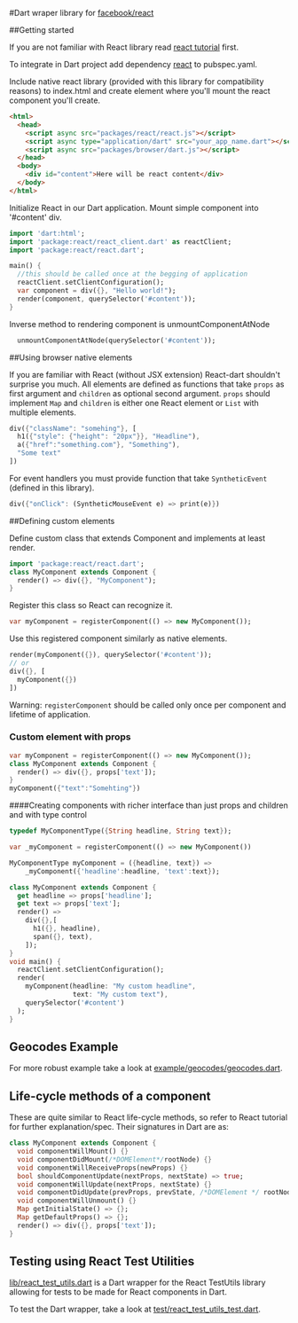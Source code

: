#Dart wraper library for [facebook/react](http://facebook.github.io/)

##Getting started

If you are not familiar with React library read [react tutorial](http://facebook.github.io/react/docs/getting-started.html) first.

To integrate in Dart project add dependency [react](https://pub.dartlang.org/packages/react) to pubspec.yaml.

Include native react library (provided with this library for compatibility reasons) to index.html and create element where you'll mount the react component you'll create.

```html
<html>
  <head>
    <script async src="packages/react/react.js"></script>
    <script async type="application/dart" src="your_app_name.dart"></script>
    <script async src="packages/browser/dart.js"></script>
  </head>
  <body>
    <div id="content">Here will be react content</div>
  </body>
</html>
```

Initialize React in our Dart application. Mount simple component into '#content' div.

```dart
import 'dart:html';
import 'package:react/react_client.dart' as reactClient;
import 'package:react/react.dart';

main() {
  //this should be called once at the begging of application
  reactClient.setClientConfiguration();
  var component = div({}, "Hello world!");
  render(component, querySelector('#content'));
}
```

Inverse method to rendering component is unmountComponentAtNode

```dart
  unmountComponentAtNode(querySelector('#content'));
```

##Using browser native elements

If you are familiar with React (without JSX extension) React-dart shouldn't surprise you much. All elements are defined as 
functions that take `props` as first argument and `children` as optional second argument. `props` should implement `Map` and `children` is either one React element or `List` with multiple elements.

```dart
div({"className": "somehing"}, [
  h1({"style": {"height": "20px"}}, "Headline"),
  a({"href":"something.com"}, "Something"),
  "Some text"
])
```

For event handlers you must provide function that take `SyntheticEvent` (defined in this library).

```dart
div({"onClick": (SyntheticMouseEvent e) => print(e)})
```

##Defining custom elements

Define custom class that extends Component and implements at least render.

```dart
import 'package:react/react.dart';
class MyComponent extends Component {
  render() => div({}, "MyComponent");
}
```
    
Register this class so React can recognize it.

```dart
var myComponent = registerComponent(() => new MyComponent());
```

Use this registered component similarly as native elements.

```dart
render(myComponent({}), querySelector('#content'));
// or
div({}, [
  myComponent({})
])
```

Warning: `registerComponent` should be called only once per component and lifetime of application.

### Custom element with props

```dart
var myComponent = registerComponent(() => new MyComponent());
class MyComponent extends Component {
  render() => div({}, props['text']);
}
myComponent({"text":"Somehting"})
```

####Creating components with richer interface than just props and children and with type control

```dart
typedef MyComponentType({String headline, String text});

var _myComponent = registerComponent(() => new MyComponent())

MyComponentType myComponent = ({headline, text}) =>
    _myComponent({'headline':headline, 'text':text});

class MyComponent extends Component {
  get headline => props['headline'];
  get text => props['text'];
  render() =>
    div({},[
      h1({}, headline),
      span({}, text),
    ]);
}
void main() {
  reactClient.setClientConfiguration();
  render(
    myComponent(headline: "My custom headline",
                text: "My custom text"),
    querySelector('#content')
  );
}
```

## Geocodes Example

For more robust example take a look at [example/geocodes/geocodes.dart](https://github.com/cleandart/react-dart/tree/master/example/geocodes).

## Life-cycle methods of a component

These are quite similar to React life-cycle methods, so refer to React tutorial for further
explanation/spec. Their signatures in Dart are as:

```dart
class MyComponent extends Component {
  void componentWillMount() {}
  void componentDidMount(/*DOMElement*/rootNode) {}
  void componentWillReceiveProps(newProps) {}
  bool shouldComponentUpdate(nextProps, nextState) => true;
  void componentWillUpdate(nextProps, nextState) {}
  void componentDidUpdate(prevProps, prevState, /*DOMElement */ rootNode) {}
  void componentWillUnmount() {}
  Map getInitialState() => {};
  Map getDefaultProps() => {};
  render() => div({}, props['text']);
}
```

## Testing using React Test Utilities

[lib/react_test_utils.dart](lib/react_test_utils.dart) is a Dart wrapper for the React TestUtils library allowing for tests to be made for React components in Dart.

To test the Dart wrapper, take a look at [test/react_test_utils_test.dart](test).